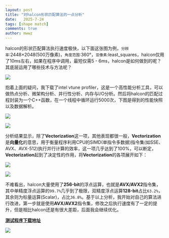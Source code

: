 ```yaml
---
layout: post
title: "对halcon形状匹配算法的一点分析"
date:   2025-7-24
tags: [shape match]
comments: true
author: mwwz
---
```




halcon的形状匹配算法执行速度极快，以下面这张图为例，`分辨率`:2448×2048(500万像素)，`角度范围`:360°，`亚像素`:least_squares，halcon仅用了10ms左右，如果在程序中调用，最短仅需5 - 6ms，halcon是如何做到的呢？其底层运用了哪些技术与方法呢？

![](https://mwwzq.github.io/images/vtune_0.png)

<!-- more --> 


抱着上面的疑问，我下载了intel vtune profiler，这是一个高性能分析工具，可以做热点分析、微架构分析、并行性分析、内存与I/O分析。然后将halcon的匹配过程封装为一个C++函数，在一个线程中循环运行5000次，下图是得到的性能快照以及数据解析。

![](https://mwwzq.github.io/images/vtune_1.png)

![](https://mwwzq.github.io/images/vtune_2.png)

分析结果显示，除了**Vectorization**这一项，其他表现都很一般，**Vectorization**是**向量化**的意思，用于衡量程序利用CPU的SIMD(单指令多数据)指令集(如SSE、AVX、AVX-512)执行并行计算的效率，这一项几乎达到了100%，可以断定，**Vectorization**起到了决定性的作用，将**Vectorization**的各项展开如下：

![](https://mwwzq.github.io/images/vtune_3.png)

![](https://mwwzq.github.io/images/vtune_4.png)

不难看出，halcon大量使用了**256-bit**的浮点运算，也就是**AVX/AVX2**指令集，其中单精度浮点运算的`99.7%`几乎到了极限，双精度浮点运算**128-bit**占比`63.2%`，其余则为标量运算(Scalar)，占比`36.8%`。基于以上分析，我开始对自己的算法进行改进，第一步就是使用**AVX/AVX2**指令集，修改之后执行速度有了一定的提升，但是相比halcon还是有很大差距，后面我会继续优化。

[**测试程序下载地址**](https://pan.baidu.com/s/1FP6wA8KOwCYJhKI1cc93xg?pwd=aabb)

![](https://mwwzq.github.io/images/vtune_5.png)
